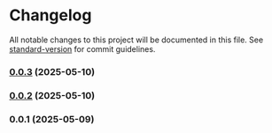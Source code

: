 # Changelog

All notable changes to this project will be documented in this file. See [standard-version](https://github.com/conventional-changelog/standard-version) for commit guidelines.

### [0.0.3](https://github.com/Kramarich000/messenger-app/compare/v0.0.2...v0.0.3) (2025-05-10)

### [0.0.2](https://github.com/Kramarich000/messenger-app/compare/v0.0.1...v0.0.2) (2025-05-10)

### 0.0.1 (2025-05-09)

